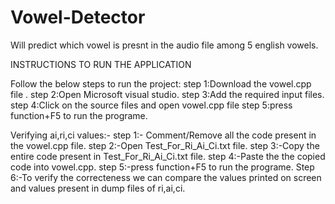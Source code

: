 # Vowel-Detector
Will predict which vowel is presnt in the audio file among 5 english vowels. 
 
INSTRUCTIONS TO RUN THE APPLICATION

Follow the below steps to run the project:
step 1:Download the vowel.cpp file .
step 2:Open Microsoft visual studio.
step 3:Add the required input files.
step 4:Click on the source files and open vowel.cpp file
step 5:press function+F5 to run the programe.

Verifying ai,ri,ci values:-
step 1:- Comment/Remove all the code present in the vowel.cpp file.
step 2:-Open Test_For_Ri_Ai_Ci.txt file.
step 3:-Copy the entire code present in Test_For_Ri_Ai_Ci.txt file.
step 4:-Paste the the copied code into vowel.cpp.
step 5:-press function+F5 to run the programe.
Step 6:-To verify the correcteness we can compare the values printed on screen and values present in dump files of ri,ai,ci.





